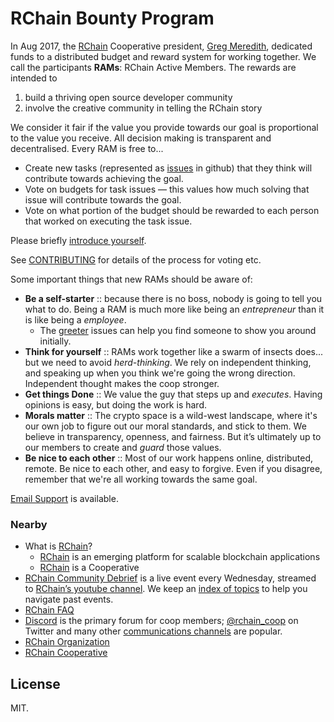 # RChain Bounty Program

In Aug 2017, the [RChain][] Cooperative president, [Greg Meredith][LGM],
dedicated funds to a distributed budget and reward system for working
together. We call the participants **RAMs**: RChain Active
Members. The rewards are intended to

  1. build a thriving open source developer community
  2. involve the creative community in telling the RChain story

We consider it fair if the value you provide towards our goal is
proportional to the value you receive. All decision making is
transparent and decentralised. Every RAM is free to...

  - Create new tasks (represented as
    [issues](https://github.com/rchain/Members/issues) in github) that
    they think will contribute towards achieving the goal.
  - Vote on budgets for task issues — this values how much solving
    that issue will contribute towards the goal.
  - Vote on what portion of the budget should be rewarded to each
    person that worked on executing the task issue.

Please briefly [introduce yourself](https://goo.gl/ffWXzD).

See
[CONTRIBUTING](https://github.com/rchain/Members/blob/master/CONTRIBUTING.md)
for details of the process for voting etc.

Some important things that new RAMs should be aware of:

 - **Be a self-starter** :: because there is no boss, nobody is going
   to tell you what to do. Being a RAM is much more like being an
   _entrepreneur_ than it is like being a _employee_.
   - The [greeter][] issues can help you find someone to show you
     around initially.
 - **Think for yourself** :: RAMs work together like a swarm of
   insects does... but we need to avoid _herd-thinking_. We rely on
   independent thinking, and speaking up when you think we're going
   the wrong direction. Independent thought makes the coop stronger.
 - **Get things Done** :: We value the guy that steps up and
   _executes_. Having opinions is easy, but doing the work is hard.
 - **Morals matter** :: The crypto space is a wild-west landscape,
   where it's our own job to figure out our moral standards, and stick
   to them. We believe in transparency, openness, and fairness. But
   it’s ultimately up to our members to create and _guard_ those
   values.
 - **Be nice to each other** :: Most of our work happens online,
   distributed, remote. Be nice to each other, and easy to
   forgive. Even if you disagree, remember that we're all working
   towards the same goal.

[Email Support](mailto:ops@rchain.coop) is available.


### Nearby

  - What is [RChain][]?
    - [RChain][] is an emerging platform for scalable blockchain applications
    - [RChain][] is a Cooperative
  - [RChain Community Debrief][weekly] is a live event every
	Wednesday, streamed to [RChain’s youtube channel][youtube]. We
	keep an [index of topics][weekly] to help you navigate past events.
  - [RChain FAQ](https://github.com/rchain/reference/blob/master/faq.md)
  - [Discord](https://discord.gg/fvY8qhx) is the primary forum for coop members;
    [@rchain_coop](https://twitter.com/rchain_coop) on Twitter and many
	other [communications channels][chans] are popular.
  - [RChain Organization][]
  - [RChain Cooperative](https://rchain.coop) 

[greeter]: https://github.com/rchain/bounties/issues?utf8=%E2%9C%93&q=label%3Agreeter
[RChain]: https://github.com/rchain/bounties/wiki/RChain
[LGM]: https://github.com/rchain/bounties/wiki/Greg-Meredith
[RChain Organization]: https://github.com/rchain/bounties/wiki/RChain-Organization
[weekly]: https://github.com/rchain/Members/wiki/Weekly-Debrief-Index
[youtube]: https://www.youtube.com/channel/UCSS3jCffMiz574_q64Ukj_w
[chans]: https://github.com/rchain/reference/blob/master/communication_channels.md


## License

MIT.
